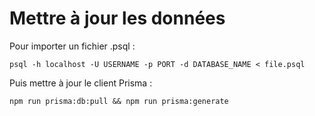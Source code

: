 # Mettre à jour les données

Pour importer un fichier .psql :
```
psql -h localhost -U USERNAME -p PORT -d DATABASE_NAME < file.psql
```

Puis mettre à jour le client Prisma :
```
npm run prisma:db:pull && npm run prisma:generate
```
